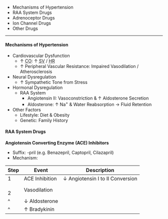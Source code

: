 - Mechanisms of Hypertension
- RAA System Drugs
- Adrenoceptor Drugs
- Ion Channel Drugs
- Other Drugs

---
#### **Mechanisms of Hypertension**
- Cardiovascular Dysfunction
	- ↑ <abbr Title="Cardiac Output">CO</abbr>: ↑ <abbr Title="Stroke Volume">SV</abbr> / <abbr Title="Heart Rate">HR</abbr>
	- ↑ Peripheral Vascular Resistance: Impaired Vasodilation / Atherosclerosis
- Neural Dysregulation
	- ↑ Sympathetic Tone from Stress
- Hormonal Dysregulation
	- RAA System
		- Angiotensin II: Vasoconstriction & ↑ Aldosterone Secretion
		- Aldosterone: ↑ Na<sup>+</sup> & Water Reabsorption → Fluid Retention
- Other Factors
	- Lifestyle: Diet & Obesity
	- Genetic: Family History


#### **RAA System Drugs**
**Angiotensin Converting Enzyme (ACE) Inhibitors**
- Suffix: -pril (e.g. Benazepril, Captopril, Cilazapril)
- Mechanism:

| Step  | Event          | Description                      |
| ----- | -------------- | -------------------------------- |
| 1     | ACE Inhibition | ↓ Angiotensin I to II Conversion |
| <br>2 | Vasodilation   |                                  |
| ^     | ↓ Aldosterone  |                                  |
| ^     | ↑ Bradykinin   |                                  |
